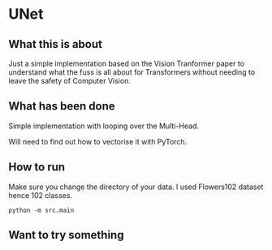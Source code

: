# UNet

## What this is about
Just a simple implementation based on the Vision Tranformer paper to understand what the fuss is all about for Transformers without needing to leave the safety of Computer Vision.

## What has been done 
Simple implementation with looping over the Multi-Head.

Will need to find out how to vectorise it with PyTorch.

## How to run 

Make sure you change the directory of your data. I used Flowers102 dataset hence 102 classes. 

```
python -m src.main
```

## Want to try something
